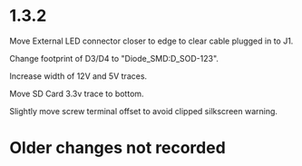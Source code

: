 # 1.3.2

Move External LED connector closer to edge to clear cable plugged in to J1.

Change footprint of D3/D4 to "Diode_SMD:D_SOD-123".

Increase width of 12V and 5V traces.

Move SD Card 3.3v trace to bottom.

Slightly move screw terminal offset to avoid clipped silkscreen warning.

# Older changes not recorded
